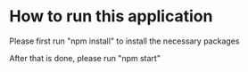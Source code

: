 # How to run this application

Please first run "npm install" to install the necessary packages

After that is done, please run "npm start"
